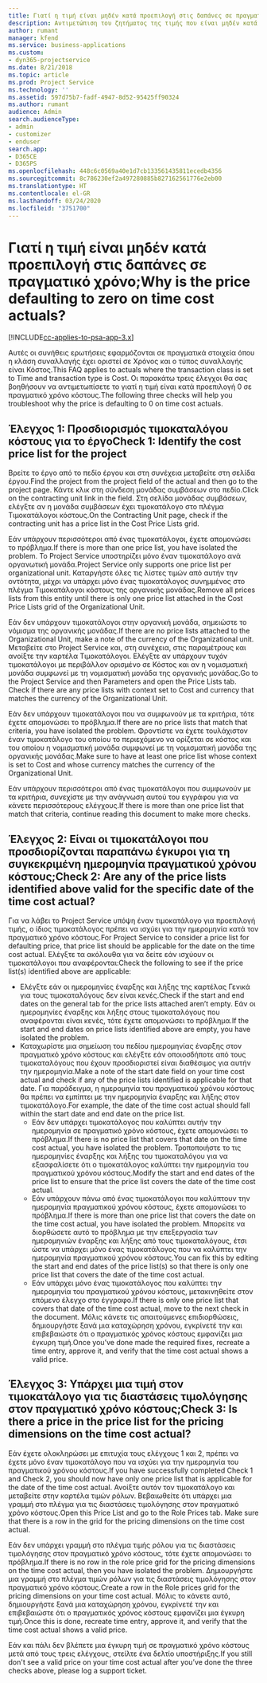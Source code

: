 ```yaml
---
title: Γιατί η τιμή είναι μηδέν κατά προεπιλογή στις δαπάνες σε πραγματικό χρόνο;
description: Αντιμετώπιση του ζητήματος της τιμής που είναι μηδέν κατά προεπιλογή στον πραγματικό χρόνο κόστους.
author: rumant
manager: kfend
ms.service: business-applications
ms.custom:
- dyn365-projectservice
ms.date: 8/21/2018
ms.topic: article
ms.prod: Project Service
ms.technology: ''
ms.assetid: 597d75b7-fadf-4947-8d52-95425ff90324
ms.author: rumant
audience: Admin
search.audienceType:
- admin
- customizer
- enduser
search.app:
- D365CE
- D365PS
ms.openlocfilehash: 448c6c0569a40e1d7cb133561435811ecedb4356
ms.sourcegitcommit: 8c786230ef2a497280885b827162561776e2eb00
ms.translationtype: HT
ms.contentlocale: el-GR
ms.lasthandoff: 03/24/2020
ms.locfileid: "3751700"
---
```

# <a name="why-is-the-price-defaulting-to-zero-on-time-cost-actuals"></a><span data-ttu-id="35f1a-103">Γιατί η τιμή είναι μηδέν κατά προεπιλογή στις δαπάνες σε πραγματικό χρόνο;</span><span class="sxs-lookup"><span data-stu-id="35f1a-103">Why is the price defaulting to zero on time cost actuals?</span></span>

[!INCLUDE[cc-applies-to-psa-app-3.x](../includes/cc-applies-to-psa-app-3x.md)]

<span data-ttu-id="35f1a-104">Αυτές οι συνήθεις ερωτήσεις εφαρμόζονται σε πραγματικά στοιχεία όπου η κλάση συναλλαγής έχει οριστεί σε Χρόνος και ο τύπος συναλλαγής είναι Κόστος.</span><span class="sxs-lookup"><span data-stu-id="35f1a-104">This FAQ applies to actuals where the transaction class is set to Time and transaction type is Cost.</span></span> <span data-ttu-id="35f1a-105">Οι παρακάτω τρεις έλεγχοι θα σας βοηθήσουν να αντιμετωπίσετε το γιατί η τιμή είναι κατά προεπιλογή 0 σε πραγματικό χρόνο κόστους.</span><span class="sxs-lookup"><span data-stu-id="35f1a-105">The following three checks will help you troubleshoot why the price is defaulting to 0 on time cost actuals.</span></span>
 
## <a name="check-1-identify-the-cost-price-list-for-the-project"></a><span data-ttu-id="35f1a-106">Έλεγχος 1: Προσδιορισμός τιμοκαταλόγου κόστους για το έργο</span><span class="sxs-lookup"><span data-stu-id="35f1a-106">Check 1: Identify the cost price list for the project</span></span>

<span data-ttu-id="35f1a-107">Βρείτε το έργο από το πεδίο έργου και στη συνέχεια μεταβείτε στη σελίδα έργου.</span><span class="sxs-lookup"><span data-stu-id="35f1a-107">Find the project from the project field of the actual and then go to the project page.</span></span> <span data-ttu-id="35f1a-108">Κάντε κλικ στη σύνδεση μονάδας συμβάσεων στο πεδίο.</span><span class="sxs-lookup"><span data-stu-id="35f1a-108">Click on the contracting unit link in the field.</span></span> <span data-ttu-id="35f1a-109">Στη σελίδα μονάδας συμβάσεων, ελέγξτε αν η μονάδα συμβάσεων έχει τιμοκατάλογο στο πλέγμα Τιμοκατάλογοι κόστους.</span><span class="sxs-lookup"><span data-stu-id="35f1a-109">On the Contracting Unit page, check if the contracting unit has a price list in the Cost Price Lists grid.</span></span>

<span data-ttu-id="35f1a-110">Εάν υπάρχουν περισσότεροι από ένας τιμοκατάλογοι, έχετε απομονώσει το πρόβλημα.</span><span class="sxs-lookup"><span data-stu-id="35f1a-110">If there is more than one price list, you have isolated the problem.</span></span> <span data-ttu-id="35f1a-111">Το Project Service υποστηρίζει μόνο έναν τιμοκατάλογο ανά οργανωτική μονάδα.</span><span class="sxs-lookup"><span data-stu-id="35f1a-111">Project Service only supports one price list per organizational unit.</span></span> <span data-ttu-id="35f1a-112">Καταργήστε όλες τις λίστες τιμών από αυτήν την οντότητα, μέχρι να υπάρχει μόνο ένας τιμοκατάλογος συνημμένος στο πλέγμα Τιμοκατάλογοι κόστους της οργανικής μονάδας.</span><span class="sxs-lookup"><span data-stu-id="35f1a-112">Remove all prices lists from this entity until there is only one price list attached in the Cost Price Lists grid of the Organizational Unit.</span></span>

<span data-ttu-id="35f1a-113">Εάν δεν υπάρχουν τιμοκατάλογοι στην οργανική μονάδα, σημειώστε το νόμισμα της οργανικής μονάδας.</span><span class="sxs-lookup"><span data-stu-id="35f1a-113">If there are no price lists attached to the Organizational Unit, make a note of the currency of the Organizational unit.</span></span> <span data-ttu-id="35f1a-114">Μεταβείτε στο Project Service και, στη συνέχεια, στις παραμέτρους και ανοίξτε την καρτέλα Τιμοκατάλογοι. Ελέγξτε αν υπάρχουν τυχόν τιμοκατάλογοι με περιβάλλον ορισμένο σε Κόστος και αν η νομισματική μονάδα συμφωνεί με τη νομισματική μονάδα της οργανικής μονάδας.</span><span class="sxs-lookup"><span data-stu-id="35f1a-114">Go to the Project Service and then Parameters and open the Price Lists tab. Check if there are any price lists with context set to Cost and currency that matches the currency of the Organizational Unit.</span></span>
 
<span data-ttu-id="35f1a-115">Εάν δεν υπάρχουν τιμοκατάλογοι που να συμφωνούν με τα κριτήρια, τότε έχετε απομονώσει το πρόβλημα.</span><span class="sxs-lookup"><span data-stu-id="35f1a-115">If there are no price lists that match that criteria, you have isolated the problem.</span></span> <span data-ttu-id="35f1a-116">Φροντίστε να έχετε τουλάχιστον έναν τιμοκατάλογο του οποίου το περιεχόμενο να ορίζεται σε κόστος και του οποίου η νομισματική μονάδα συμφωνεί με τη νομισματική μονάδα της οργανικής μονάδας.</span><span class="sxs-lookup"><span data-stu-id="35f1a-116">Make sure to have at least one price list whose context is set to Cost and whose currency matches the currency of the Organizational Unit.</span></span>

<span data-ttu-id="35f1a-117">Εάν υπάρχουν περισσότεροι από ένας τιμοκατάλογοι που συμφωνούν με τα κριτήρια, συνεχίστε με την ανάγνωση αυτού του εγγράφου για να κάνετε περισσότερους ελέγχους.</span><span class="sxs-lookup"><span data-stu-id="35f1a-117">If there is more than one price list that match that criteria, continue reading this document to make more checks.</span></span>

## <a name="check-2-are-any-of-the-price-lists-identified-above-valid-for-the-specific-date-of-the-time-cost-actual"></a><span data-ttu-id="35f1a-118">Έλεγχος 2: Είναι οι τιμοκατάλογοι που προσδιορίζονται παραπάνω έγκυροι για τη συγκεκριμένη ημερομηνία πραγματικού χρόνου κόστους;</span><span class="sxs-lookup"><span data-stu-id="35f1a-118">Check 2: Are any of the price lists identified above valid for the specific date of the time cost actual?</span></span>

<span data-ttu-id="35f1a-119">Για να λάβει το Project Service υπόψη έναν τιμοκατάλογο για προεπιλογή τιμής, ο ίδιος τιμοκατάλογος πρέπει να ισχύει για την ημερομηνία κατά τον πραγματικό χρόνο κόστους.</span><span class="sxs-lookup"><span data-stu-id="35f1a-119">For Project Service to consider a price list for defaulting price, that price list should be applicable for the date on the time cost actual.</span></span> <span data-ttu-id="35f1a-120">Ελέγξτε τα ακόλουθα για να δείτε εάν ισχύουν οι τιμοκατάλογοι που αναφέρονται:</span><span class="sxs-lookup"><span data-stu-id="35f1a-120">Check the following to see if the price list(s) identified above are applicable:</span></span>

- <span data-ttu-id="35f1a-121">Ελέγξτε εάν οι ημερομηνίες έναρξης και λήξης της καρτέλας Γενικά για τους τιμοκαταλόγους δεν είναι κενές.</span><span class="sxs-lookup"><span data-stu-id="35f1a-121">Check if the start and end dates on the general tab for the price lists attached aren’t empty.</span></span> <span data-ttu-id="35f1a-122">Εάν οι ημερομηνίες έναρξης και λήξης στους τιμοκαταλόγους που αναφέρονται είναι κενές, τότε έχετε απομονώσει το πρόβλημα.</span><span class="sxs-lookup"><span data-stu-id="35f1a-122">If the start and end dates on price lists identified above are empty, you have isolated the problem.</span></span> 
- <span data-ttu-id="35f1a-123">Καταχωρίστε μια σημείωση του πεδίου ημερομηνίας έναρξης στον πραγματικό χρόνο κόστους και ελέγξτε εάν οποιοσδήποτε από τους τιμοκαταλόγους που έχουν προσδιοριστεί είναι διαθέσιμος για αυτήν την ημερομηνία.</span><span class="sxs-lookup"><span data-stu-id="35f1a-123">Make a note of the start date field on your time cost actual and check if any of the price lists identified is applicable for that date.</span></span> <span data-ttu-id="35f1a-124">Για παράδειγμα, η ημερομηνία του πραγματικού χρόνου κόστους θα πρέπει να εμπίπτει με την ημερομηνία έναρξης και λήξης στον τιμοκατάλογο.</span><span class="sxs-lookup"><span data-stu-id="35f1a-124">For example, the date of the time cost actual should fall within the start date and end date on the price list.</span></span> 
    - <span data-ttu-id="35f1a-125">Εάν δεν υπάρχει τιμοκατάλογος που καλύπτει αυτήν την ημερομηνία σε πραγματικό χρόνο κόστους, έχετε απομονώσει το πρόβλημα.</span><span class="sxs-lookup"><span data-stu-id="35f1a-125">If there is no price list that covers that date on the time cost actual, you have isolated the problem.</span></span> <span data-ttu-id="35f1a-126">Τροποποιήστε το τις ημερομηνίες έναρξης και λήξης του τιμοκαταλόγου για να εξασφαλίσετε ότι ο τιμοκατάλογος καλύπτει την ημερομηνία του πραγματικού χρόνου κόστους.</span><span class="sxs-lookup"><span data-stu-id="35f1a-126">Modify the start and end dates of the price list to ensure that the price list covers the date of the time cost actual.</span></span> 
    - <span data-ttu-id="35f1a-127">Εάν υπάρχουν πάνω από ένας τιμοκατάλογοι που καλύπτουν την ημερομηνία πραγματικού χρόνου κόστους, έχετε απομονώσει το πρόβλημα.</span><span class="sxs-lookup"><span data-stu-id="35f1a-127">If there is more than one price list that covers the date on the time cost actual, you have isolated the problem.</span></span> <span data-ttu-id="35f1a-128">Μπορείτε να διορθώσετε αυτό το πρόβλημα με την επεξεργασία των ημερομηνιών έναρξης και λήξης από τους τιμοκαταλόγους, έτσι ώστε να υπάρχει μόνο ένας τιμοκατάλογος που να καλύπτει την ημερομηνία πραγματικού χρόνου κόστους.</span><span class="sxs-lookup"><span data-stu-id="35f1a-128">You can fix this by editing the start and end dates of the price list(s) so that there is only one price list that covers the date of the time cost actual.</span></span> 
    - <span data-ttu-id="35f1a-129">Εάν υπάρχει μόνο ένας τιμοκατάλογος που καλύπτει την ημερομηνία του πραγματικού χρόνου κόστους, μετακινηθείτε στον επόμενο έλεγχο στο έγγραφο.</span><span class="sxs-lookup"><span data-stu-id="35f1a-129">If there is only one price list that covers that date of the time cost actual, move to the next check in the document.</span></span>
<span data-ttu-id="35f1a-130">Μόλις κάνετε τις απαιτούμενες επιδιορθώσεις, δημιουργήστε ξανά μια καταχώρηση χρόνου, εγκρίνετέ την και επιβεβαιώστε ότι ο πραγματικός χρόνος κόστους εμφανίζει μια έγκυρη τιμή.</span><span class="sxs-lookup"><span data-stu-id="35f1a-130">Once you’ve done made the required fixes, recreate a time entry, approve it, and verify that the time cost actual shows a valid price.</span></span>

## <a name="check-3-is-there-a-price-in-the-price-list-for-the-pricing-dimensions-on-the-time-cost-actual"></a><span data-ttu-id="35f1a-131">Έλεγχος 3: Υπάρχει μια τιμή στον τιμοκατάλογο για τις διαστάσεις τιμολόγησης στον πραγματικό χρόνο κόστους;</span><span class="sxs-lookup"><span data-stu-id="35f1a-131">Check 3: Is there a price in the price list for the pricing dimensions on the time cost actual?</span></span>

<span data-ttu-id="35f1a-132">Εάν έχετε ολοκληρώσει με επιτυχία τους ελέγχους 1 και 2, πρέπει να έχετε μόνο έναν τιμοκατάλογο που να ισχύει για την ημερομηνία του πραγματικού χρόνου κόστους.</span><span class="sxs-lookup"><span data-stu-id="35f1a-132">If you have successfully completed Check 1 and Check 2, you should now have only one price list that is applicable for the date of the time cost actual.</span></span> <span data-ttu-id="35f1a-133">Ανοίξτε αυτόν τον τιμοκατάλογο και μεταβείτε στην καρτέλα τιμών ρόλων. Βεβαιωθείτε ότι υπάρχει μια γραμμή στο πλέγμα για τις διαστάσεις τιμολόγησης στον πραγματικό χρόνο κόστους.</span><span class="sxs-lookup"><span data-stu-id="35f1a-133">Open this Price List and go to the Role Prices tab. Make sure that there is a row in the grid for the pricing dimensions on the time cost actual.</span></span>

<span data-ttu-id="35f1a-134">Εάν δεν υπάρχει γραμμή στο πλέγμα τιμής ρόλου για τις διαστάσεις τιμολόγησης στον πραγματικό χρόνο κόστους, τότε έχετε απομονώσει το πρόβλημα.</span><span class="sxs-lookup"><span data-stu-id="35f1a-134">If there is no row in the role price grid for the pricing dimensions on the time cost actual, then you have isolated the problem.</span></span> <span data-ttu-id="35f1a-135">Δημιουργήστε μια γραμμή στο πλέγμα τιμών ρόλων για τις διαστάσεις τιμολόγησης στον πραγματικό χρόνο κόστους.</span><span class="sxs-lookup"><span data-stu-id="35f1a-135">Create a row in the Role prices grid for the pricing dimensions on your time cost actual.</span></span> <span data-ttu-id="35f1a-136">Μόλις το κάνετε αυτό, δημιουργήστε ξανά μια καταχώρηση χρόνου, εγκρίνετέ την και επιβεβαιώστε ότι ο πραγματικός χρόνος κόστους εμφανίζει μια έγκυρη τιμή.</span><span class="sxs-lookup"><span data-stu-id="35f1a-136">Once this is done, recreate time entry, approve it, and verify that the time cost actual shows a valid price.</span></span>
 
<span data-ttu-id="35f1a-137">Εάν και πάλι δεν βλέπετε μια έγκυρη τιμή σε πραγματικό χρόνο κόστους μετά από τους τρεις ελέγχους, στείλτε ένα δελτίο υποστήριξης.</span><span class="sxs-lookup"><span data-stu-id="35f1a-137">If you still don't see a valid price on your time cost actual after you’ve done the three checks above, please log a support ticket.</span></span>



